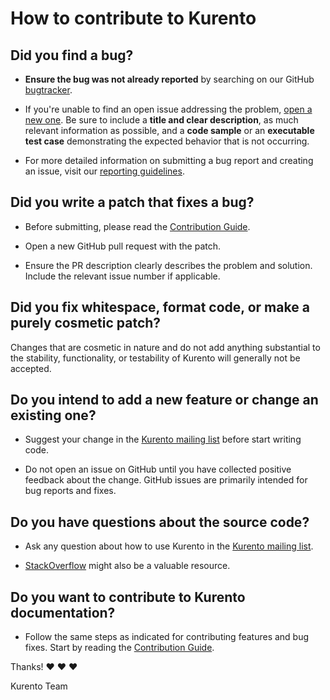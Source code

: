 # How to contribute to Kurento

## **Did you find a bug?**

* **Ensure the bug was not already reported** by searching on our GitHub [bugtracker](https://github.com/Kurento/bugtracker/issues).

* If you're unable to find an open issue addressing the problem, [open a new one](https://github.com/Kurento/bugtracker/issues/new). Be sure to include a **title and clear description**, as much relevant information as possible, and a **code sample** or an **executable test case** demonstrating the expected behavior that is not occurring.

* For more detailed information on submitting a bug report and creating an issue, visit our [reporting guidelines](https://doc-kurento.readthedocs.io/en/latest/user/support.html#reporting-issues).



## **Did you write a patch that fixes a bug?**

* Before submitting, please read the [Contribution Guide](https://doc-kurento.readthedocs.io/en/latest/project/contribute.html).

* Open a new GitHub pull request with the patch.

* Ensure the PR description clearly describes the problem and solution. Include the relevant issue number if applicable.



## **Did you fix whitespace, format code, or make a purely cosmetic patch?**

Changes that are cosmetic in nature and do not add anything substantial to the stability, functionality, or testability of Kurento will generally not be accepted.



## **Do you intend to add a new feature or change an existing one?**

* Suggest your change in the [Kurento mailing list](https://groups.google.com/forum/#!forum/kurento) before start writing code.

* Do not open an issue on GitHub until you have collected positive feedback about the change. GitHub issues are primarily intended for bug reports and fixes.



## **Do you have questions about the source code?**

* Ask any question about how to use Kurento in the [Kurento mailing list](https://groups.google.com/forum/#!forum/kurento).

* [StackOverflow](https://stackoverflow.com/questions/tagged/kurento?sort=frequent) might also be a valuable resource.



## **Do you want to contribute to Kurento documentation?**

* Follow the same steps as indicated for contributing features and bug fixes. Start by reading the [Contribution Guide](https://doc-kurento.readthedocs.io/en/latest/project/contribute.html).



Thanks! :heart: :heart: :heart:

Kurento Team

